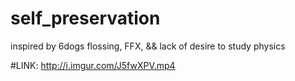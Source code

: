 # self_preservation
inspired by 6dogs flossing, FFX, &amp;&amp; lack of desire to study physics

#LINK:
http://i.imgur.com/J5fwXPV.mp4
